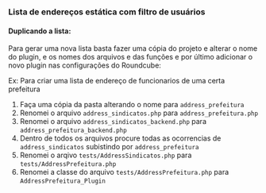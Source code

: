 ### Lista de endereços estática com filtro de usuários

#### Duplicando a lista:

Para gerar uma nova lista basta fazer uma cópia do projeto e alterar o nome do plugin, e os nomes dos arquivos e das funções e por último adicionar o novo plugin nas configurações do Roundcube:

Ex: Para criar uma lista de endereço de funcionarios de uma certa prefeitura

1. Faça uma cópia da pasta alterando o nome para `address_prefeitura`
2. Renomei o arquivo `address_sindicatos.php` para `address_prefeitura.php`
3. Renomei o arquivo `address_sindicatos_backend.php` para `address_prefeitura_backend.php`
4. Dentro de todos os arquivos procure todas as ocorrencias de `address_sindicatos` subistindo por `address_prefeitura`
5. Renomei o arqivo `tests/AddressSindicatos.php` para `tests/AddressPrefeitura.php`
6. Renomei a classe do arquivo `tests/AddressPrefeitura.php` para `AddressPrefeitura_Plugin`
